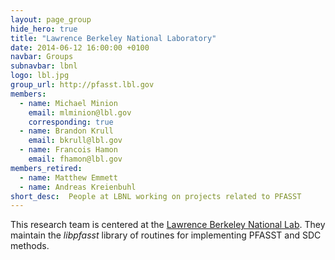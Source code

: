 ```yaml
---
layout: page_group
hide_hero: true
title: "Lawrence Berkeley National Laboratory"
date: 2014-06-12 16:00:00 +0100
navbar: Groups
subnavbar: lbnl
logo: lbl.jpg
group_url: http://pfasst.lbl.gov
members:
  - name: Michael Minion
    email: mlminion@lbl.gov
    corresponding: true
  - name: Brandon Krull
    email: bkrull@lbl.gov
  - name: Francois Hamon
    email: fhamon@lbl.gov
members_retired:
  - name: Matthew Emmett
  - name: Andreas Kreienbuhl
short_desc:  People at LBNL working on projects related to PFASST
---
```

This research team is centered at the  [Lawrence Berkeley National Lab](https://www.lbl.gov). They maintain the _libpfasst_ library of routines for implementing PFASST and SDC methods.
